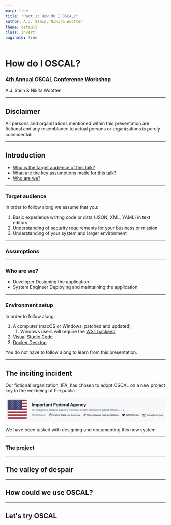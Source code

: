 ```yaml
---
marp: true
title: "Part 1: How do I OSCAL?"
author: A.J. Stein, Nikita Wootten
theme: default
class: invert
paginate: true
---
```


# How do I OSCAL?
### 4th Annual OSCAL Conference Workshop
A.J. Stein & Nikita Wootten

---

## Disclaimer

<!-- TODO: NIST disclaimer? -->

All persons and organizations mentioned within this presentation are fictional and any resemblance to actual persons or organizations is purely coincidental.

---

## Introduction

* [Who is the target audience of this talk?](#target-audience)
* [What are the key assumptions made for this talk?](#assumptions)
* [Who are we?](#who-are-we)

---

### Target audience

In order to follow along we assume that you:

1. Basic experience writing code or data (JSON, XML, YAML) in text editors
1. Understanding of security requirements for your business or mission
1. Understanding of your system and larger environment

<!-- TODO insert a blurb here reassuring people not in this audience they can also follow along -->

---

### Assumptions

<!-- TODO -->

---

### Who are we?

<!-- TODO include some icons here -->

* Developer
    Designing the application
* System Engineer
    Deploying and maintaining the application

---

### Environment setup

In order to follow along:

1. A computer (macOS or Windows, patched and updated)
    1. Windows users will require the [WSL backend](https://learn.microsoft.com/en-us/windows/wsl/install)
1. [Visual Studio Code](https://code.visualstudio.com/#alt-downloads)
1. [Docker Desktop](https://www.docker.com/products/docker-desktop/)

You do not have to follow along to learn from this presentation.

---

## The inciting incident

Our fictional organization, IFA, has chosen to adopt OSCAL on a new project key to the wellbeing of the public.

![IFA's GitHub page](./support/ifa_github_screenshot.png)

We have been tasked with designing and documenting this new system.

---

### The project

<!-- TODO introduce the link shortener -->

---

## The valley of despair

<!--
TODO: Create the following slides:
1. How roles interact when documentation is unstructured
2. How roles interact when GRC tooling is not interoperable
-->

---

## How could we use OSCAL?

<!--
TODO: Create the following slides:
How do those roles collaborate with OSCAL? (*a* way they interact, this is not perscriptive)
    1. Developers write SSP store in VCS (GitHub)
    1. VCS copy of SSP uploaded to GRC tool
    1. ISSM reviews in GRC tool
    1. During assessment, assessors send AP to AO/ISSM/developer
    1. Devs submit evidence to assessors in AR against AP in GRC tool
-->

---

## Let's try OSCAL

<!--
5. A new hope (let's try OSCAL) (the bulk of the presentation)
    1. Setup (write metadata with name, party, contact info)
    1. Introduce the application (link shortener)
    2. Describe the system (deployment)
    1.Pick the controls
        * Retrieve a list of controls from our ITSO (from GRC Tool manager for ITSO's office)
        * Perform profile resolution and retrieve derived catalog
        * Compare the output resolved catalog (describe the utility)
    1. Describe the system
        * Review the system (what controlled by who)
        * Perform validation
    1. Write about the system in the SSP
        * Introduce automation with GHA?
    1. Assess the system in the SSP, GRC drops AR
    1. Devs review AR and create POA&M
    1. GRC tool checks POA&M and AR for updates
6. Conclusion (bring back the word document, compare the benefits)
-->
